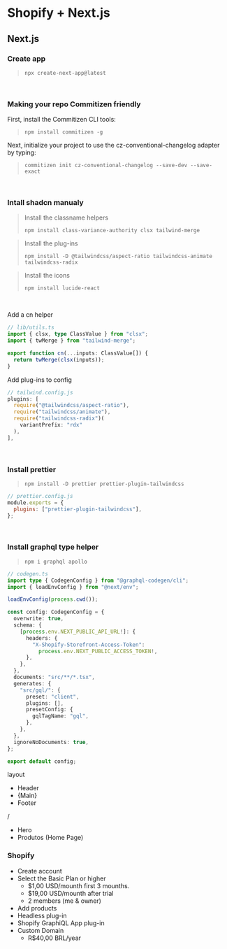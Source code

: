 # Shopify + Next.js

## Next.js

### Create app

> `npx create-next-app@latest`

<br />

### Making your repo Commitizen friendly

First, install the Commitizen CLI tools:

> `npm install commitizen -g`

Next, initialize your project to use the cz-conventional-changelog adapter by typing:

> `commitizen init cz-conventional-changelog --save-dev --save-exact`

<br />

### Intall shadcn manualy

> Install the classname helpers
>
> `npm install class-variance-authority clsx tailwind-merge`

> Install the plug-ins
>
> `npm install -D @tailwindcss/aspect-ratio tailwindcss-animate tailwindcss-radix`

> Install the icons
>
> `npm install lucide-react`

<br />

Add a cn helper

```typescript
// lib/utils.ts
import { clsx, type ClassValue } from "clsx";
import { twMerge } from "tailwind-merge";

export function cn(...inputs: ClassValue[]) {
  return twMerge(clsx(inputs));
}
```

Add plug-ins to config

```javascript
// tailwind.config.js
plugins: [
  require("@tailwindcss/aspect-ratio"),
  require("tailwindcss/animate"),
  require("tailwindcss-radix")(
    variantPrefix: "rdx"
  ),
],
```

<br />

### Install prettier

> `npm install -D prettier prettier-plugin-tailwindcss`

```javascript
// prettier.config.js
module.exports = {
  plugins: ["prettier-plugin-tailwindcss"],
};
```

<br />

### Install graphql type helper

> `npm i graphql apollo`

```typescript
// codegen.ts
import type { CodegenConfig } from "@graphql-codegen/cli";
import { loadEnvConfig } from "@next/env";

loadEnvConfig(process.cwd());

const config: CodegenConfig = {
  overwrite: true,
  schema: {
    [process.env.NEXT_PUBLIC_API_URL!]: {
      headers: {
        "X-Shopify-Storefront-Access-Token":
          process.env.NEXT_PUBLIC_ACCESS_TOKEN!,
      },
    },
  },
  documents: "src/**/*.tsx",
  generates: {
    "src/gql/": {
      preset: "client",
      plugins: [],
      presetConfig: {
        gqlTagName: "gql",
      },
    },
  },
  ignoreNoDocuments: true,
};

export default config;
```

layout

- Header
- {Main}
- Footer

/

- Hero
- Produtos (Home Page)

### Shopify

- Create account
- Select the Basic Plan or higher
  - $1,00 USD/mounth first 3 mounths.
  - $19,00 USD/mounth after trial
  - 2 members (me & owner)
- Add products
- Headless plug-in
- Shopify GraphiQL App plug-in
- Custom Domain
  - R$40,00 BRL/year
